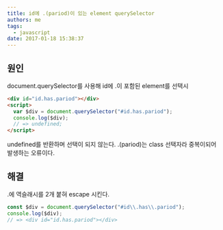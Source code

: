 ```yaml
---
title: id에 .(pariod)이 있는 element querySelector
authors: me
tags:
  - javascript
date: 2017-01-18 15:38:37
---
```


## 원인

document.querySelector를 사용해 id에 .이 포함된 element를 선택시

```html
<div id="id.has.pariod"></div>
<script>
  var $div = document.querySelector("#id.has.pariod");
  console.log($div);
  // => undefined;
</script>
```

undefined를 반환하며 선택이 되지 않는다.
.(pariod)는 class 선택자라 중복이되어 발생하는 오류이다.

## 해결

.에 역슬래시를 2개 붙혀 escape 시킨다.

```javascript
const $div = document.querySelector("#id\\.has\\.pariod");
console.log($div);
// => <div id="id.has.pariod"></div>
```

